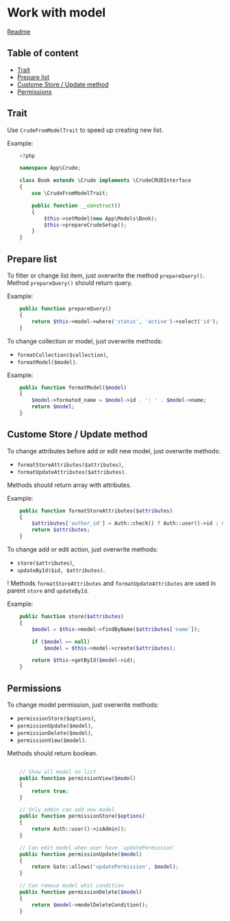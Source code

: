 # Work with model

[Readme](../README.md)

## Table of content
- [Trait](#trait)
- [Prepare list](#prepare-list)
- [Custome Store / Update method](#custome-store-/-update-method)
- [Permissions](#permissions)

## Trait

Use `CrudeFromModelTrait` to speed up creating new list.

Example:
```php
    <?php

    namespace App\Crude;

    class Book extends \Crude implements \CrudeCRUDInterface
    {
        use \CrudeFromModelTrait;

        public function __construct()
        {
            $this->setModel(new App\Models\Book);
            $this->prepareCrudeSetup();
        }
    }
```

## Prepare list

To filter or change list item, just overwrite the method `prepareQuery()`.
Method `prepareQuery()` should return query.

Example:
```php
    public function prepareQuery()
    {
        return $this->model->where('status', 'active')->select('id');
    }
```

To change collection or model, just overwrite methods:
- `formatCollection($collection)`,
- `formatModel($model)`.

Example:
```php
    public function formatModel($model)
    {
        $model->formated_name = $model->id . ': ' . $model->name;
        return $model;
    }
```

## Custome Store / Update method

To change attributes before add or edit new model, just overwrite methods:
- `formatStoreAttributes($attributes)`,
- `formatUpdateAttributes($attributes)`.

Methods should return array with attributes.

Example:
```php
    public function formatStoreAttributes($attributes)
    {
        $attributes['author_id'] = Auth::check() ? Auth::user()->id : 0;
        return $attributes;
    }
```

To change add or edit action, just overwrite methods:
- `store($attributes)`,
- `updateById($id, $attributes)`.

! Methods `formatStoreAttributes` and `formatUpdateAttributes` are used in parent `store` and `updateById`.

Example:
```php
    public function store($attributes)
    {
        $model = $this->model->findByName($attributes['name']);

        if ($model == null)
            $model = $this->model->create($attributes);

        return $this->getById($model->id);
    }
```

## Permissions

To change model permission, just overwrite methods:
- `permissionStore($options)`,
- `permissionUpdate($model)`,
- `permissionDelete($model)`,
- `permissionView($model)`.

Methods should return boolean.

```php

    // Show all model on list
    public function permissionView($model)
    {
        return true;
    }

    // Only admin can add new model
    public function permissionStore($options)
    {
        return Auth::user()->isAdmin();
    }

    // Can edit model when user have `updatePermission`
    public function permissionUpdate($model)
    {
        return Gate::allows('updatePermission', $model);
    }

    // Can remove model whit condition
    public function permissionDelete($model)
    {
        return $model->modelDeleteCondition();
    }

```

